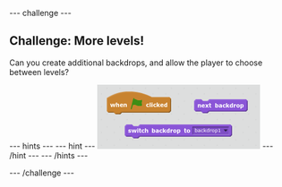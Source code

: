 --- challenge ---

## Challenge: More levels!
Can you create additional backdrops, and allow the player to choose between levels?

--- hints ---
--- hint ---
![screenshot](images/boat-levels-blocks.png)
--- /hint ---
--- /hints ---

--- /challenge ---



